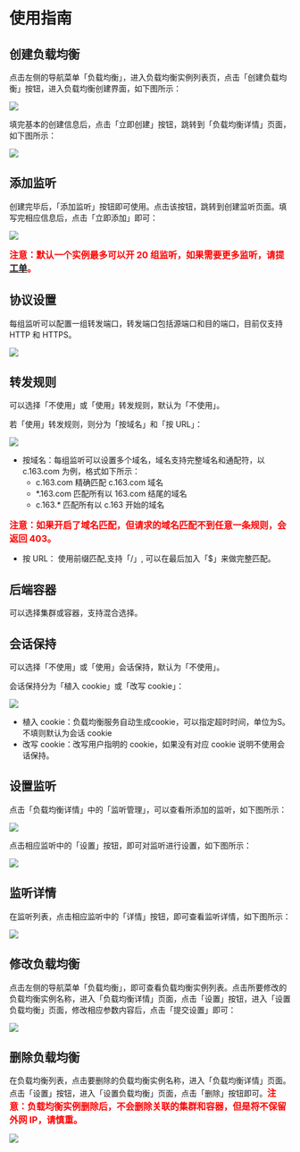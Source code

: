 # 使用指南

## 创建负载均衡

点击左侧的导航菜单「负载均衡」，进入负载均衡实例列表页，点击「创建负载均衡」按钮，进入负载均衡创建界面，如下图所示：

![]( ./image/创建负载均衡_创建负载均衡.png)

填完基本的创建信息后，点击「立即创建」按钮，跳转到「负载均衡详情」页面，如下图所示：

![](./image/创建负载均衡_负载均衡详情.png)

## 添加监听

创建完毕后，「添加监听」按钮即可使用。点击该按钮，跳转到创建监听页面。填写完相应信息后，点击「立即添加」即可：

![](./image/创建负载均衡_添加监听.png)

<font color=#FF0000 size=3>**注意：默认一个实例最多可以开 20 组监听，如果需要更多监听，请提 [工单](https://c.163.com/wiki/index.php?title=%E8%81%94%E7%B3%BB%E6%88%91%E4%BB%AC#.E5.B7.A5.E5.8D.95)。**</font>

## 协议设置

每组监听可以配置一组转发端口，转发端口包括源端口和目的端口，目前仅支持 HTTP 和 HTTPS。

![](./image/创建负载均衡_协议设置.png)

## 转发规则

可以选择「不使用」或「使用」转发规则，默认为「不使用」。

若「使用」转发规则，则分为「按域名」和「按 URL」：

![](./image/创建负载均衡_协议设置.png)

 * 按域名：每组监听可以设置多个域名，域名支持完整域名和通配符，以 c.163.com 为例，格式如下所示：
	* c.163.com 精确匹配 c.163.com 域名
	* *.163.com 匹配所有以 163.com 结尾的域名
	* c.163.* 匹配所有以 c.163 开始的域名
	
<font color=#FF0000 size=3>**注意：如果开启了域名匹配，但请求的域名匹配不到任意一条规则，会返回 403。**</font>

 * 按 URL： 使用前缀匹配,支持「/」, 可以在最后加入「$」来做完整匹配。

## 后端容器

可以选择集群或容器，支持混合选择。

## 会话保持

可以选择「不使用」或「使用」会话保持，默认为「不使用」。

会话保持分为「植入 cookie」或「改写 cookie」：

![](./image/创建负载均衡_会话保持.png)

* 植入 cookie：负载均衡服务自动生成cookie，可以指定超时时间，单位为S。不填则默认为会话 cookie
* 改写 cookie：改写用户指明的 cookie，如果没有对应 cookie 说明不使用会话保持。
## 设置监听
点击「负载均衡详情」中的「监听管理」，可以查看所添加的监听，如下图所示：

![](./image/创建负载均衡_监听列表.png)

点击相应监听中的「设置」按钮，即可对监听进行设置，如下图所示：

![](./image/创建负载均衡_设置监听.png)

## 监听详情
在监听列表，点击相应监听中的「详情」按钮，即可查看监听详情，如下图所示：

![](./image/创建负载均衡_监听详情.png)

## 修改负载均衡
点击左侧的导航菜单「负载均衡」，即可查看负载均衡实例列表。点击所要修改的负载均衡实例名称，进入「负载均衡详情」页面，点击「设置」按钮，进入「设置负载均衡」页面，修改相应参数内容后，点击「提交设置」即可：

![](./image/创建负载均衡_设置负载均衡.png)

## 删除负载均衡
在负载均衡列表，点击要删除的负载均衡实例名称，进入「负载均衡详情」页面。点击「设置」按钮，进入「设置负载均衡」页面，点击「删除」按钮即可。<font color=#FF0000 size=3>**注意：负载均衡实例删除后，不会删除关联的集群和容器，但是将不保留外网 IP，请慎重。**</font>

![](./image/创建负载均衡_删除负载均衡.png)

  